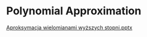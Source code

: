 # Polynomial Approximation
[Aproksymacja wielomianami wyższych stopni.pptx](https://github.com/grrd2000/Polynomial-Approximation/files/7538190/Aproksymacja.wielomianami.wyzszych.stopni.pptx)
